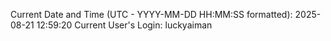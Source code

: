 Current Date and Time (UTC - YYYY-MM-DD HH:MM:SS formatted): 2025-08-21 12:59:20
Current User's Login: luckyaiman
